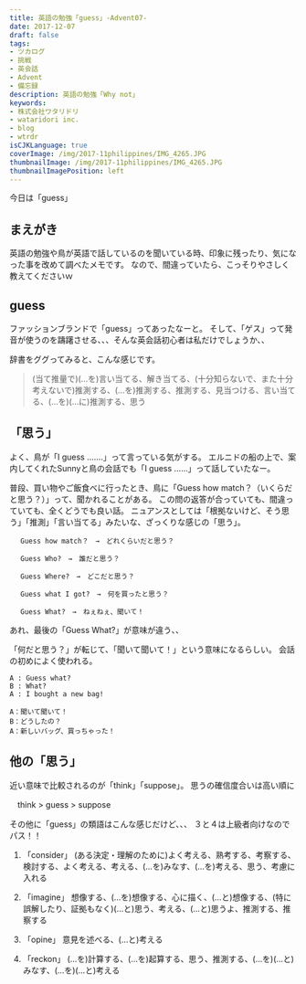 ```yaml
---
title: 英語の勉強「guess」-Advent07-
date: 2017-12-07
draft: false
tags:
- ツカログ
- 挑戦
- 英会話
- Advent
- 備忘録
description: 英語の勉強「Why not」
keywords:
- 株式会社ワタリドリ
- wataridori inc.
- blog
- wtrdr
isCJKLanguage: true
coverImage: /img/2017-11philippines/IMG_4265.JPG
thumbnailImage: /img/2017-11philippines/IMG_4265.JPG
thumbnailImagePosition: left
---
```

今日は「guess」

## まえがき
英語の勉強や鳥が英語で話しているのを聞いている時、印象に残ったり、気になった事を改めて調べたメモです。
なので、間違っていたら、こっそりやさしく教えてくださいｗ


## guess

ファッションブランドで「guess」ってあったなーと。
そして、「ゲス」って発音が使うのを躊躇させる、、、そんな英会話初心者は私だけでしょうか、、

辞書をググってみると、こんな感じです。

> (当て推量で)(…を)言い当てる、解き当てる、(十分知らないで、また十分考えないで)推測する、(…を)推測する、推測する、見当つける、言い当てる、(…を)(…に)推測する、思う



## 「思う」

よく、鳥が「I guess …….」って言っている気がする。
エルニドの船の上で、案内してくれたSunnyと鳥の会話でも「I guess ……」って話していたなー。

普段、買い物やご飯食べに行ったとき、鳥に「Guess how match？（いくらだと思う？）」って、聞かれることがある。
この問の返答が合っていても、間違っていても、全くどうでも良い話。
ニュアンスとしては「根拠ないけど、そう思う」「推測」「言い当てる」みたいな、ざっくりな感じの「思う」。


``` text
　 Guess how match？　→　どれくらいだと思う？

　 Guess Who?　→　誰だと思う？

　 Guess Where?　→　どこだと思う？

　 Guess what I got?　→　何を買ったと思う？

　 Guess What?　→　ねぇねぇ、聞いて！
```

あれ、最後の「Guess What?」が意味が違う、、

「何だと思う？」が転じて、「聞いて聞いて！」という意味になるらしい。
会話の初めによく使われる。

``` text
A : Guess what?
B : What?
A : I bought a new bag!

A：聞いて聞いて！
B：どうしたの？
A：新しいバッグ、買っちゃった！
```


## 他の「思う」

近い意味で比較されるのが「think」「suppose」。
思うの確信度合いは高い順に

　think > guess > suppose


その他に「guess」の類語はこんな感じだけど、、、
３と４は上級者向けなのでパス！！

1. 「consider」
(ある決定・理解のために)よく考える、熟考する、考察する、検討する、よく考える、考える、(…を)みなす、(…を)考える、思う、考慮に入れる

1. 「imagine」
想像する、(…を)想像する、心に描く、(…と)想像する、(特に誤解したり、証拠もなく)(…と)思う、考える、(…と)思うよ、推測する、推察する

1. 「opine」
意見を述べる、(…と)考える

1. 「reckon」
(…を)計算する、(…を)起算する、思う、推測する、(…を)(…と)みなす、(…を)(…と)考える

